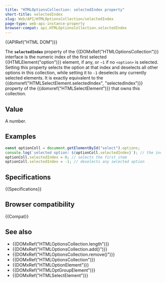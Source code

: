 ```yaml
---
title: "HTMLOptionsCollection: selectedIndex property"
short-title: selectedIndex
slug: Web/API/HTMLOptionsCollection/selectedIndex
page-type: web-api-instance-property
browser-compat: api.HTMLOptionsCollection.selectedIndex
---
```


{{APIRef("HTML DOM")}}

The **`selectedIndex`** property of the {{DOMxRef("HTMLOptionsCollection")}} interface is the numeric index of the first selected {{HTMLElement("option")}} element, if any, or `−1` if no `<option>` is selected. Setting this property selects the option at that index and deselects all other options in this collection, while setting it to `-1` deselects any currently selected elements. It is exactly equivalent to the {{domxref("HTMLSelectElement.selectedIndex", "selectedIndex")}} property of the {{domxref("HTMLSelectElement")}} that owns this collection.

## Value

A number.

## Examples

```js
const optionColl = document.getElementById("select").options;
console.log(`selected option: ${optionColl.selectedIndex}`); // the index of the first selected option, or -1 if no option is selected
optionColl.selectedIndex = 0; // selects the first item
optionColl.selectedIndex = -1; // deselects any selected option
```

## Specifications

{{Specifications}}

## Browser compatibility

{{Compat}}

## See also

- {{DOMxRef("HTMLOptionsCollection.length")}}
- {{DOMxRef("HTMLOptionsCollection.add()")}}
- {{DOMxRef("HTMLOptionsCollection.remove()")}}
- {{DOMxRef("HTMLOptionsCollection")}}
- {{DOMxRef("HTMLOptionElement")}}
- {{DOMxRef("HTMLOptGroupElement")}}
- {{DOMxRef("HTMLSelectElement")}}
